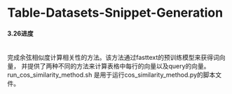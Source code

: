 # Table-Datasets-Snippet-Generation
 
#### 3.26进度
</br>完成余弦相似度计算相关性的方法。该方法通过fasttext的预训练模型来获得词向量，
并提供了两种不同的方法来计算表格中每行的向量以及query的向量。
</br>run_cos_similarity_method.sh 是用于运行cos_similarity_method.py的脚本文件。